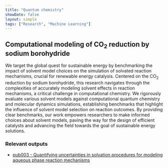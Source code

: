 ```yaml
---
title: "Quantum chemistry"
showDate: false
layout: simple
tags: ["Research", "Machine Learning"]
---
```


## Computational modeling of CO<sub>2</sub> reduction by sodium borohydride

We target the global quest for sustainable energy by benchmarking the impact of solvent model choices on the simulation of solvated reaction mechanisms, crucial for renewable energy catalysis.
Centered on the CO<sub>2</sub> reduction by sodium borohydride, this research navigates through the complexities of accurately modeling solvent effects in reaction mechanisms, a critical challenge in computational chemistry.
We rigorously evaluate various solvent models against computational quantum chemistry and molecular dynamics simulations, establishing benchmarks that highlight the influence of solvent model selection on reaction outcomes.
By providing clear benchmarks, our work empowers researchers to make informed choices about solvent models, paving the way for the design of efficient catalysts and advancing the field towards the goal of sustainable energy solutions.

### Relevant outputs

-   [pub003 - Quantifying uncertainties in solvation procedures for modeling aqueous phase reaction mechanisms](../../outputs/pub003)
